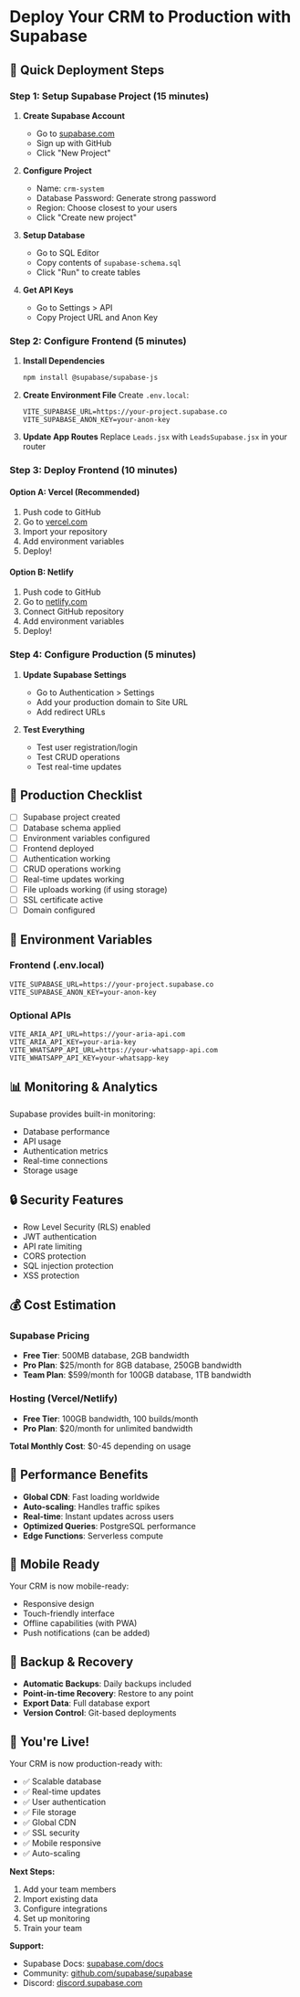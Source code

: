 # Deploy Your CRM to Production with Supabase

## 🚀 Quick Deployment Steps

### Step 1: Setup Supabase Project (15 minutes)

1. **Create Supabase Account**
   - Go to [supabase.com](https://supabase.com)
   - Sign up with GitHub
   - Click "New Project"

2. **Configure Project**
   - Name: `crm-system`
   - Database Password: Generate strong password
   - Region: Choose closest to your users
   - Click "Create new project"

3. **Setup Database**
   - Go to SQL Editor
   - Copy contents of `supabase-schema.sql`
   - Click "Run" to create tables

4. **Get API Keys**
   - Go to Settings > API
   - Copy Project URL and Anon Key

### Step 2: Configure Frontend (5 minutes)

1. **Install Dependencies**
   ```bash
   npm install @supabase/supabase-js
   ```

2. **Create Environment File**
   Create `.env.local`:
   ```env
   VITE_SUPABASE_URL=https://your-project.supabase.co
   VITE_SUPABASE_ANON_KEY=your-anon-key
   ```

3. **Update App Routes**
   Replace `Leads.jsx` with `LeadsSupabase.jsx` in your router

### Step 3: Deploy Frontend (10 minutes)

#### Option A: Vercel (Recommended)
1. Push code to GitHub
2. Go to [vercel.com](https://vercel.com)
3. Import your repository
4. Add environment variables
5. Deploy!

#### Option B: Netlify
1. Push code to GitHub
2. Go to [netlify.com](https://netlify.com)
3. Connect GitHub repository
4. Add environment variables
5. Deploy!

### Step 4: Configure Production (5 minutes)

1. **Update Supabase Settings**
   - Go to Authentication > Settings
   - Add your production domain to Site URL
   - Add redirect URLs

2. **Test Everything**
   - Test user registration/login
   - Test CRUD operations
   - Test real-time updates

## 🎯 Production Checklist

- [ ] Supabase project created
- [ ] Database schema applied
- [ ] Environment variables configured
- [ ] Frontend deployed
- [ ] Authentication working
- [ ] CRUD operations working
- [ ] Real-time updates working
- [ ] File uploads working (if using storage)
- [ ] SSL certificate active
- [ ] Domain configured

## 🔧 Environment Variables

### Frontend (.env.local)
```env
VITE_SUPABASE_URL=https://your-project.supabase.co
VITE_SUPABASE_ANON_KEY=your-anon-key
```

### Optional APIs
```env
VITE_ARIA_API_URL=https://your-aria-api.com
VITE_ARIA_API_KEY=your-aria-key
VITE_WHATSAPP_API_URL=https://your-whatsapp-api.com
VITE_WHATSAPP_API_KEY=your-whatsapp-key
```

## 📊 Monitoring & Analytics

Supabase provides built-in monitoring:
- Database performance
- API usage
- Authentication metrics
- Real-time connections
- Storage usage

## 🔒 Security Features

- Row Level Security (RLS) enabled
- JWT authentication
- API rate limiting
- CORS protection
- SQL injection protection
- XSS protection

## 💰 Cost Estimation

### Supabase Pricing
- **Free Tier**: 500MB database, 2GB bandwidth
- **Pro Plan**: $25/month for 8GB database, 250GB bandwidth
- **Team Plan**: $599/month for 100GB database, 1TB bandwidth

### Hosting (Vercel/Netlify)
- **Free Tier**: 100GB bandwidth, 100 builds/month
- **Pro Plan**: $20/month for unlimited bandwidth

**Total Monthly Cost**: $0-45 depending on usage

## 🚀 Performance Benefits

- **Global CDN**: Fast loading worldwide
- **Auto-scaling**: Handles traffic spikes
- **Real-time**: Instant updates across users
- **Optimized Queries**: PostgreSQL performance
- **Edge Functions**: Serverless compute

## 📱 Mobile Ready

Your CRM is now mobile-ready:
- Responsive design
- Touch-friendly interface
- Offline capabilities (with PWA)
- Push notifications (can be added)

## 🔄 Backup & Recovery

- **Automatic Backups**: Daily backups included
- **Point-in-time Recovery**: Restore to any point
- **Export Data**: Full database export
- **Version Control**: Git-based deployments

## 🎉 You're Live!

Your CRM is now production-ready with:
- ✅ Scalable database
- ✅ Real-time updates
- ✅ User authentication
- ✅ File storage
- ✅ Global CDN
- ✅ SSL security
- ✅ Mobile responsive
- ✅ Auto-scaling

**Next Steps:**
1. Add your team members
2. Import existing data
3. Configure integrations
4. Set up monitoring
5. Train your team

**Support:**
- Supabase Docs: [supabase.com/docs](https://supabase.com/docs)
- Community: [github.com/supabase/supabase](https://github.com/supabase/supabase)
- Discord: [discord.supabase.com](https://discord.supabase.com)
